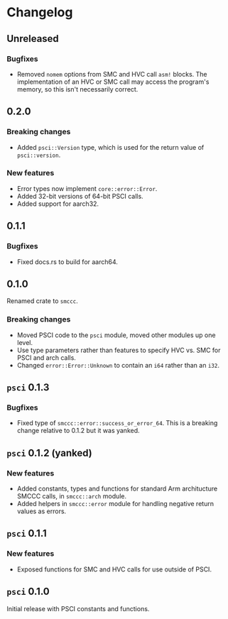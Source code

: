 # Changelog

## Unreleased

### Bugfixes

- Removed `nomem` options from SMC and HVC call `asm!` blocks. The implementation of an HVC or SMC
  call may access the program's memory, so this isn't necessarily correct.

## 0.2.0

### Breaking changes

- Added `psci::Version` type, which is used for the return value of `psci::version`.

### New features

- Error types now implement `core::error::Error`.
- Added 32-bit versions of 64-bit PSCI calls.
- Added support for aarch32.

## 0.1.1

### Bugfixes

- Fixed docs.rs to build for aarch64.

## 0.1.0

Renamed crate to `smccc`.

### Breaking changes

- Moved PSCI code to the `psci` module, moved other modules up one level.
- Use type parameters rather than features to specify HVC vs. SMC for PSCI and arch calls.
- Changed `error::Error::Unknown` to contain an `i64` rather than an `i32`.

## `psci` 0.1.3

### Bugfixes

- Fixed type of `smccc::error::success_or_error_64`. This is a breaking change relative to 0.1.2 but
  it was yanked.

## `psci` 0.1.2 (yanked)

### New features

- Added constants, types and functions for standard Arm architucture SMCCC calls, in `smccc::arch`
  module.
- Added helpers in `smccc::error` module for handling negative return values as errors.

## `psci` 0.1.1

### New features

- Exposed functions for SMC and HVC calls for use outside of PSCI.

## `psci` 0.1.0

Initial release with PSCI constants and functions.
